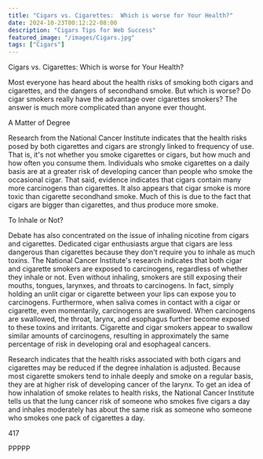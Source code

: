 ```yaml
---
title: "Cigars vs. Cigarettes:  Which is worse for Your Health?"
date: 2024-10-23T00:12:22-08:00
description: "Cigars Tips for Web Success"
featured_image: "/images/Cigars.jpg"
tags: ["Cigars"]
---
```


Cigars vs. Cigarettes:  Which is worse for Your Health?

Most everyone has heard about the health risks of smoking both cigars and cigarettes, and the dangers of secondhand smoke.  But which is worse?  Do cigar smokers really have the advantage over cigarettes smokers?  The answer is much more complicated than anyone ever thought. 

A Matter of Degree

Research from the National Cancer Institute indicates that the health risks posed by both cigarettes and cigars are strongly linked to frequency of use.  That is, it's not whether you smoke cigarettes or cigars, but how much and how often you consume them.  Individuals who smoke cigarettes on a daily basis are at a greater risk of developing cancer than people who smoke the occasional cigar.  That said, evidence indicates that cigars contain many more carcinogens than cigarettes.  It also appears that cigar smoke is more toxic than cigarette secondhand smoke.  Much of this is due to the fact that cigars are bigger than cigarettes, and thus produce more smoke.  

To Inhale or Not?

Debate has also concentrated on the issue of inhaling nicotine from cigars and cigarettes.  Dedicated cigar enthusiasts argue that cigars are less dangerous than cigarettes because they don't require you to inhale as much toxins.  The National Cancer Institute's research indicates that both cigar and cigarette smokers are exposed to carcinogens, regardless of whether they inhale or not.  Even without inhaling, smokers are still exposing their mouths, tongues, larynxes, and throats to carcinogens.  In fact, simply holding an unlit cigar or cigarette between your lips can expose you to carcinogens.  Furthermore, when saliva comes in contact with a cigar or cigarette, even momentarily, carcinogens are swallowed.  When carcinogens are swallowed, the throat, larynx, and esophagus further become exposed to these toxins and irritants.  Cigarette and cigar smokers appear to swallow similar amounts of carcinogens, resulting in approximately the same percentage of risk in developing oral and esophageal cancers.  

Research indicates that the health risks associated with both cigars and cigarettes may be reduced if the degree inhalation is adjusted.  Because most cigarette smokers tend to inhale deeply and smoke on a regular basis, they are at higher risk of developing cancer of the larynx. To get an idea of how inhalation of smoke relates to health risks, the National Cancer Institute tells us that the lung cancer risk of someone who smokes five cigars a day and inhales moderately has about the same risk as someone who someone who smokes one pack of cigarettes a day.  

417

PPPPP

